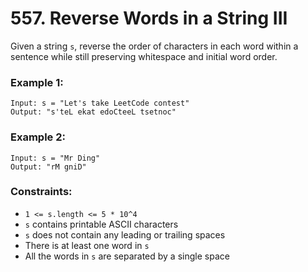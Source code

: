 # 557. Reverse Words in a String III

Given a string `s`, reverse the order of characters in each word within a sentence while still preserving whitespace and initial word order.

### Example 1:

```
Input: s = "Let's take LeetCode contest"
Output: "s'teL ekat edoCteeL tsetnoc"
```

### Example 2:

```
Input: s = "Mr Ding"
Output: "rM gniD"
```

### Constraints:

- `1 <= s.length <= 5 * 10^4`
- `s` contains printable ASCII characters
- `s` does not contain any leading or trailing spaces
- There is at least one word in `s`
- All the words in `s` are separated by a single space
